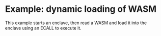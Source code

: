 # Example: dynamic loading of WASM
This example starts an enclave, then read a WASM and load it into the enclave using an ECALL to execute it.